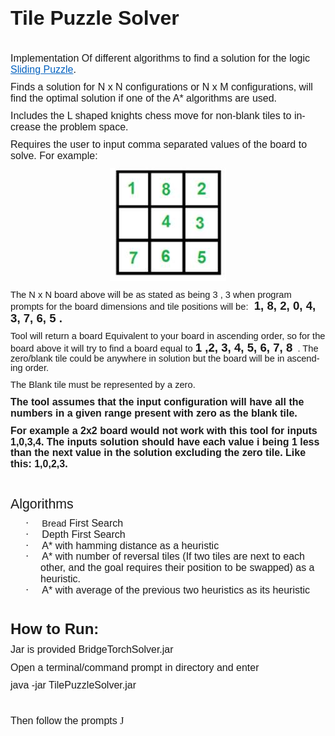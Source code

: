 <html>

<head>
<meta http-equiv=Content-Type content="text/html; charset=windows-1252">
<meta name=Generator content="Microsoft Word 15 (filtered)">
<style>
<!--
 /* Font Definitions */
 @font-face
	{font-family:Wingdings;
	panose-1:5 0 0 0 0 0 0 0 0 0;}
@font-face
	{font-family:"Cambria Math";
	panose-1:2 4 5 3 5 4 6 3 2 4;}
@font-face
	{font-family:Calibri;
	panose-1:2 15 5 2 2 2 4 3 2 4;}
 /* Style Definitions */
 p.MsoNormal, li.MsoNormal, div.MsoNormal
	{margin-top:0in;
	margin-right:0in;
	margin-bottom:8.0pt;
	margin-left:0in;
	line-height:107%;
	font-size:11.0pt;
	font-family:"Calibri",sans-serif;}
a:link, span.MsoHyperlink
	{color:#0563C1;
	text-decoration:underline;}
a:visited, span.MsoHyperlinkFollowed
	{color:#954F72;
	text-decoration:underline;}
p.MsoNoSpacing, li.MsoNoSpacing, div.MsoNoSpacing
	{margin:0in;
	margin-bottom:.0001pt;
	font-size:11.0pt;
	font-family:"Calibri",sans-serif;}
p.MsoListParagraph, li.MsoListParagraph, div.MsoListParagraph
	{margin-top:0in;
	margin-right:0in;
	margin-bottom:8.0pt;
	margin-left:.5in;
	line-height:107%;
	font-size:11.0pt;
	font-family:"Calibri",sans-serif;}
p.MsoListParagraphCxSpFirst, li.MsoListParagraphCxSpFirst, div.MsoListParagraphCxSpFirst
	{margin-top:0in;
	margin-right:0in;
	margin-bottom:0in;
	margin-left:.5in;
	margin-bottom:.0001pt;
	line-height:107%;
	font-size:11.0pt;
	font-family:"Calibri",sans-serif;}
p.MsoListParagraphCxSpMiddle, li.MsoListParagraphCxSpMiddle, div.MsoListParagraphCxSpMiddle
	{margin-top:0in;
	margin-right:0in;
	margin-bottom:0in;
	margin-left:.5in;
	margin-bottom:.0001pt;
	line-height:107%;
	font-size:11.0pt;
	font-family:"Calibri",sans-serif;}
p.MsoListParagraphCxSpLast, li.MsoListParagraphCxSpLast, div.MsoListParagraphCxSpLast
	{margin-top:0in;
	margin-right:0in;
	margin-bottom:8.0pt;
	margin-left:.5in;
	line-height:107%;
	font-size:11.0pt;
	font-family:"Calibri",sans-serif;}
.MsoChpDefault
	{font-family:"Calibri",sans-serif;}
.MsoPapDefault
	{margin-bottom:8.0pt;
	line-height:107%;}
@page WordSection1
	{size:8.5in 11.0in;
	margin:1.0in 1.0in 1.0in 1.0in;}
div.WordSection1
	{page:WordSection1;}
 /* List Definitions */
 ol
	{margin-bottom:0in;}
ul
	{margin-bottom:0in;}
-->
</style>

</head>

<body lang=EN-US link="#0563C1" vlink="#954F72">

<div class=WordSection1>

<p class=MsoNormal><b><span style='font-size:24.0pt;line-height:107%'>Tile
Puzzle Solver</span></b></p>

<p class=MsoNormal><span style='font-size:12.0pt;line-height:107%'>&nbsp;</span></p>

<p class=MsoNormal><span style='font-size:12.0pt;line-height:107%'>Implementation
Of different algorithms to find a solution for the logic </span><a
href="https://en.wikipedia.org/wiki/Sliding_puzzle"><span style='font-size:
12.0pt;line-height:107%'>Sliding Puzzle</span></a><span style='font-size:12.0pt;
line-height:107%'>.</span></p>

<p class=MsoNormal><span style='font-size:12.0pt;line-height:107%'>Finds a
solution for N x N configurations or N x M configurations, will find the
optimal solution if one of the A* algorithms are used. </span></p>

<p class=MsoNormal><span style='font-size:12.0pt;line-height:107%'>Includes the
L shaped knights chess move for non-blank tiles to increase the problem space. 
</span></p>

<p class=MsoNormal><span style='font-size:12.0pt;line-height:107%'>Requires the
user to input comma separated values of the board to solve. For example:</span></p>

<p class=MsoNormal align=center style='text-align:center'><img border=0
width=186 height=181 id="Picture 1" src="README_files/image001.jpg"></p>

<p class=MsoNormal>The N x N board above will be as stated as being 3 , 3 when
program prompts for the board dimensions and tile positions will be: <b><span
style='font-size:14.0pt;line-height:107%'> 1, 8, 2, 0, 4, 3, 7, 6, 5 .</span></b></p>

<p class=MsoNormal>Tool will return a board Equivalent to your board in
ascending order, so for the board above it will try to find a board equal to <b><span
style='font-size:14.0pt;line-height:107%'>1 ,2, 3, 4, 5, 6, 7, 8</span> </b> .
The zero/blank tile could be anywhere in solution but the board will be in
ascending order.</p>

<p class=MsoNormal>The Blank tile must be represented by a zero.</p>

<p class=MsoNormal><b><span style='font-size:12.0pt;line-height:107%'>The tool
assumes that the input configuration will have all the numbers in a given range
present with zero as the blank tile. </span></b></p>

<p class=MsoNormal><b><span style='font-size:12.0pt;line-height:107%'>For
example a 2x2 board would not work with this tool for inputs 1,0,3,4. The
inputs solution should have each value i being 1 less than the next value in
the solution excluding the zero tile. Like this: 1,0,2,3.   </span></b></p>

<p class=MsoNormal><span style='font-size:16.0pt;line-height:107%'>&nbsp;</span></p>

<p class=MsoNormal><span style='font-size:16.0pt;line-height:107%'>Algorithms </span></p>

<p class=MsoListParagraphCxSpFirst style='text-indent:-.25in'><span
style='font-size:12.0pt;line-height:107%;font-family:Symbol'>·<span
style='font:7.0pt "Times New Roman"'>&nbsp;&nbsp;&nbsp;&nbsp;&nbsp;&nbsp;&nbsp;&nbsp;
</span></span>Bread<span style='font-size:12.0pt;line-height:107%'> First
Search</span></p>

<p class=MsoListParagraphCxSpMiddle style='text-indent:-.25in'><span
style='font-size:12.0pt;line-height:107%;font-family:Symbol'>·<span
style='font:7.0pt "Times New Roman"'>&nbsp;&nbsp;&nbsp;&nbsp;&nbsp;&nbsp;&nbsp;&nbsp;
</span></span><span style='font-size:12.0pt;line-height:107%'>Depth First
Search</span></p>

<p class=MsoListParagraphCxSpMiddle style='text-indent:-.25in'><span
style='font-size:12.0pt;line-height:107%;font-family:Symbol'>·<span
style='font:7.0pt "Times New Roman"'>&nbsp;&nbsp;&nbsp;&nbsp;&nbsp;&nbsp;&nbsp;&nbsp;
</span></span><span style='font-size:12.0pt;line-height:107%'>A* with hamming
distance as a heuristic</span></p>

<p class=MsoListParagraphCxSpMiddle style='text-indent:-.25in'><span
style='font-size:12.0pt;line-height:107%;font-family:Symbol'>·<span
style='font:7.0pt "Times New Roman"'>&nbsp;&nbsp;&nbsp;&nbsp;&nbsp;&nbsp;&nbsp;&nbsp;
</span></span><span style='font-size:12.0pt;line-height:107%'>A* with number of
reversal tiles (If two tiles are next to each other, and the goal requires
their position to be swapped) as a heuristic.</span></p>

<p class=MsoListParagraphCxSpLast style='text-indent:-.25in'><span
style='font-size:12.0pt;line-height:107%;font-family:Symbol'>·<span
style='font:7.0pt "Times New Roman"'>&nbsp;&nbsp;&nbsp;&nbsp;&nbsp;&nbsp;&nbsp;&nbsp;
</span></span><span style='font-size:12.0pt;line-height:107%'>A* with average
of the previous two heuristics as its heuristic</span></p>

<p class=MsoNormal><span style='font-size:12.0pt;line-height:107%'>&nbsp;</span></p>

<p class=MsoNormal><b><span style='font-size:18.0pt;line-height:107%'>How to
Run:</span></b><span style='font-size:20.0pt;line-height:107%'> </span></p>

<p class=MsoNormal><span style='font-size:12.0pt;line-height:107%'>Jar is
provided BridgeTorchSolver.jar</span></p>

<p class=MsoNormal><span style='font-size:12.0pt;line-height:107%'>Open a
terminal/command prompt in directory and enter</span></p>

<p class=MsoNormal><span style='font-size:12.0pt;line-height:107%'>java -jar TilePuzzleSolver.jar</span></p>

<p class=MsoNormal><span style='font-size:12.0pt;line-height:107%'>&nbsp;</span></p>

<p class=MsoNormal><span style='font-size:12.0pt;line-height:107%'>Then follow
the prompts </span><span style='font-size:12.0pt;line-height:107%;font-family:
Wingdings'>J</span></p>

<p class=MsoNormal>&nbsp;</p>

</div>

</body>

</html>
